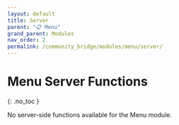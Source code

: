 ```yaml
---
layout: default
title: Server
parent: "📋 Menu"
grand_parent: Modules
nav_order: 2
permalink: /community_bridge/modules/menu/server/
---
```


# Menu Server Functions
{: .no_toc }

No server-side functions available for the Menu module.
